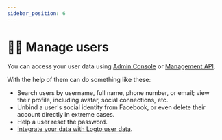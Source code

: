 ```yaml
---
sidebar_position: 6
---
```


# 🧑‍🚀 Manage users

You can access your user data using [Admin Console](./using-admin-console.md) or [Management API](./using-management-api.md).

With the help of them can do something like these:

- Search users by username, full name, phone number, or email; view their profile, including avatar, social connections, etc.
- Unbind a user's social identity from Facebook, or even delete their account directly in extreme cases.
- Help a user reset the password.
- [Integrate your data with Logto user data](./integrate-logto-data.md).
